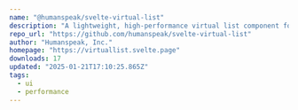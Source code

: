 ```yaml
---
name: "@humanspeak/svelte-virtual-list"
description: "A lightweight, high-performance virtual list component for Svelte 5 that renders large datasets with minimal memory usage. Features include dynamic height support, smooth scrolling, TypeScript support, and efficient DOM recycling. Ideal for infinite scrol"
repo_url: "https://github.com/humanspeak/svelte-virtual-list"
author: "Humanspeak, Inc."
homepage: "https://virtuallist.svelte.page"
downloads: 17
updated: "2025-01-21T17:10:25.865Z"
tags: 
  - ui
  - performance
---
```

